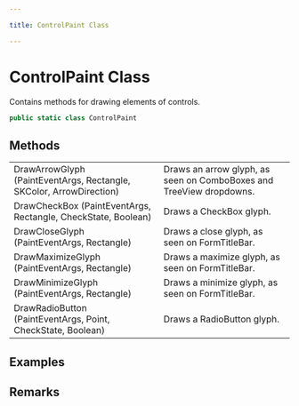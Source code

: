 ```yaml
---

title: ControlPaint Class

---
```


# ControlPaint Class

Contains methods for drawing elements of controls.

```csharp
public static class ControlPaint 
```

## Methods

<table>
<tr><td>DrawArrowGlyph (PaintEventArgs, Rectangle, SKColor, ArrowDirection)</td><td>Draws an arrow glyph, as seen on ComboBoxes and TreeView dropdowns.</td></tr>
<tr><td>DrawCheckBox (PaintEventArgs, Rectangle, CheckState, Boolean)</td><td>Draws a CheckBox glyph.</td></tr>
<tr><td>DrawCloseGlyph (PaintEventArgs, Rectangle)</td><td>Draws a close glyph, as seen on FormTitleBar.</td></tr>
<tr><td>DrawMaximizeGlyph (PaintEventArgs, Rectangle)</td><td>Draws a maximize glyph, as seen on FormTitleBar.</td></tr>
<tr><td>DrawMinimizeGlyph (PaintEventArgs, Rectangle)</td><td>Draws a minimize glyph, as seen on FormTitleBar.</td></tr>
<tr><td>DrawRadioButton (PaintEventArgs, Point, CheckState, Boolean)</td><td>Draws a RadioButton glyph.</td></tr>
</table>

<!-- Only change content below this line, anything above this line will be lost when regenerated. -->

## Examples

## Remarks

